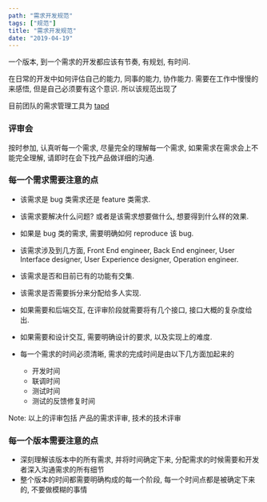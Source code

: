 ```yaml
---
path: "需求开发规范"
tags: ["规范"]
title: "需求开发规范"
date: "2019-04-19"
---
```


一个版本, 到一个需求的开发都应该有节奏, 有规划, 有时间.

在日常的开发中如何评估自己的能力, 同事的能力, 协作能力. 需要在工作中慢慢的来感悟, 但是自己必须要有这个意识. 所以该规范出现了

目前团队的需求管理工具为 [tapd](https://www.tapd.cn)

### 评审会

按时参加, 认真听每一个需求, 尽量完全的理解每一个需求, 如果需求在需求会上不能完全理解, 请即时在会下找产品做详细的沟通.

### 每一个需求需要注意的点

* 该需求是 bug 类需求还是 feature 类需求.
* 该需求要解决什么问题? 或者是该需求想要做什么, 想要得到什么样的效果.
* 如果是 bug 类的需求, 需要明确如何 reproduce 该 bug.
* 该需求涉及到几方面, Front End engineer, Back End engineer, User Interface designer, User Experience designer, Operation engineer.
* 该需求是否和目前已有的功能有交集.
* 该需求是否需要拆分来分配给多人实现.
* 如果需要和后端交互, 在评审阶段就需要将有几个接口, 接口大概的复杂度给出.
* 如果需要和设计交互, 需要明确设计的要求, 以及实现上的难度.

* 每一个需求的时间必须清晰, 需求的完成时间是由以下几方面加起来的
  * 开发时间
  * 联调时间
  * 测试时间
  * 测试的反馈修复时间

Note: 以上的评审包括 产品的需求评审, 技术的技术评审

### 每一个版本需要注意的点

* 深刻理解该版本中的所有需求, 并将时间确定下来, 分配需求的时候需要和开发者深入沟通需求的所有细节
* 整个版本的时间都需要明确构成的每一个阶段, 每一个时间点都是被确定下来的, 不要做模糊的事情

